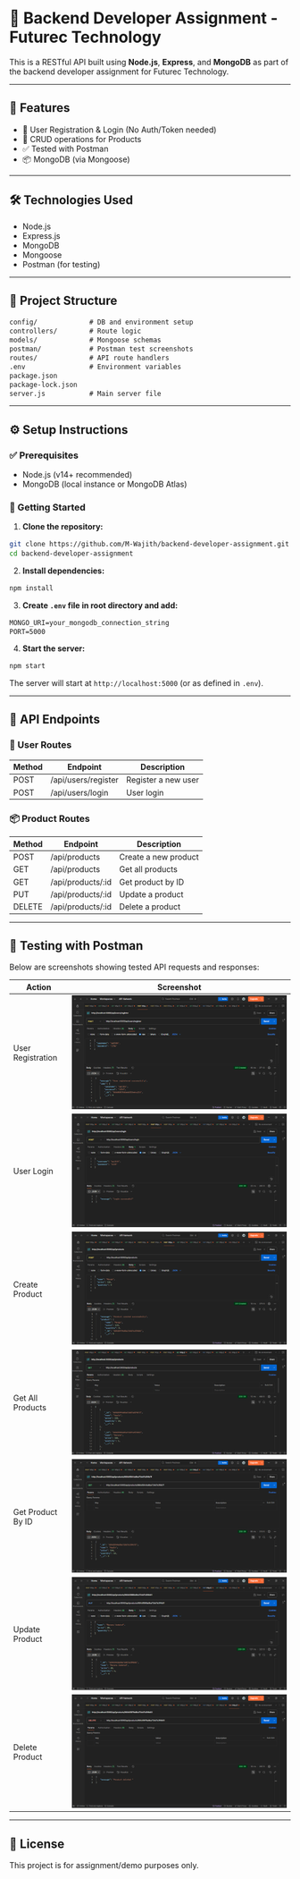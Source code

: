 # 🚀 Backend Developer Assignment - Futurec Technology

This is a RESTful API built using **Node.js**, **Express**, and **MongoDB** as part of the backend developer assignment for Futurec Technology.

---

## 📌 Features

- 🧑 User Registration & Login (No Auth/Token needed)
- 🛒 CRUD operations for Products
- ✅ Tested with Postman
- 📦 MongoDB (via Mongoose)

---

## 🛠️ Technologies Used

- Node.js
- Express.js
- MongoDB
- Mongoose
- Postman (for testing)

---

## 📂 Project Structure

```
config/             # DB and environment setup
controllers/        # Route logic
models/             # Mongoose schemas
postman/            # Postman test screenshots
routes/             # API route handlers
.env                # Environment variables
package.json
package-lock.json
server.js           # Main server file
```

---

## ⚙️ Setup Instructions

### ✅ Prerequisites

- Node.js (v14+ recommended)
- MongoDB (local instance or MongoDB Atlas)

### 🚀 Getting Started

1. **Clone the repository:**

```bash
git clone https://github.com/M-Wajith/backend-developer-assignment.git
cd backend-developer-assignment
```

2. **Install dependencies:**

```bash
npm install
```

3. **Create `.env` file in root directory and add:**

```env
MONGO_URI=your_mongodb_connection_string
PORT=5000
```

4. **Start the server:**

```bash
npm start
```

The server will start at `http://localhost:5000` (or as defined in `.env`).

---

## 📡 API Endpoints

### 👤 User Routes

| Method | Endpoint            | Description         |
| ------ | ------------------- | ------------------- |
| POST   | /api/users/register | Register a new user |
| POST   | /api/users/login    | User login          |

### 📦 Product Routes

| Method | Endpoint          | Description          |
| ------ | ----------------- | -------------------- |
| POST   | /api/products     | Create a new product |
| GET    | /api/products     | Get all products     |
| GET    | /api/products/:id | Get product by ID    |
| PUT    | /api/products/:id | Update a product     |
| DELETE | /api/products/:id | Delete a product     |

---

## 🧪 Testing with Postman

Below are screenshots showing tested API requests and responses:

| Action            | Screenshot                                          |
| ----------------- | --------------------------------------------------- |
| User Registration | ![User Registration](postman/user_registration.png) |
| User Login        | ![User Login](postman/user_login.png)               |
| Create Product    | ![Create Product](postman/create_product.png)       |
| Get All Products  | ![Get All Products](postman/get_all_products.png)   |
| Get Product By ID | ![Get Product By ID](postman/get_product_by_id.png) |
| Update Product    | ![Update Product](postman/update_product.png)       |
| Delete Product    | ![Delete Product](postman/delete_product.png)       |

---

## 📃 License

This project is for assignment/demo purposes only.
